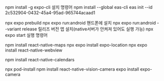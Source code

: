 npm install -g expo-cli 설치 명령어
npm install --global eas-cli
eas init --id 2c532904-0432-45a4-95ad-965744acaad1

npx expo prebuild
npx expo run:android 핸드폰에 설치
npx expo run:android --variant release 릴리즈 버전 앱 설치(native서버가 안켜져 있어도 실행 가능)
npx expo start 실행 명령어






npm install react-native-maps
npx expo install expo-location
npx expo install react-native-webview

npm install react-native-calendars

npx pod-install
npm install react-native-vision-camera
expo install expo-camera